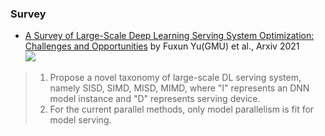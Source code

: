 ### Survey
- [A Survey of Large-Scale Deep Learning Serving System Optimization: Challenges and Opportunities](https://arxiv.org/pdf/2111.14247.pdf) by Fuxun Yu(GMU) et al., Arxiv 2021 \
  <img src="https://img.shields.io/badge/Main-Survey-Green.svg">
> 1. Propose a novel taxonomy of large-scale DL serving system, namely SISD, SIMD, MISD, MIMD, where "I" represents an DNN model instance and "D" represents serving device.
> 2. For the current parallel methods, only model parallelism is fit for model serving.

